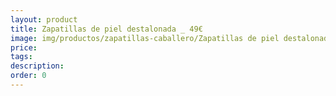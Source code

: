 ```yaml
---
layout: product
title: Zapatillas de piel destalonada _ 49€
image: img/productos/zapatillas-caballero/Zapatillas de piel destalonada _ 49€.webp
price: 
tags: 
description: 
order: 0
---
```

